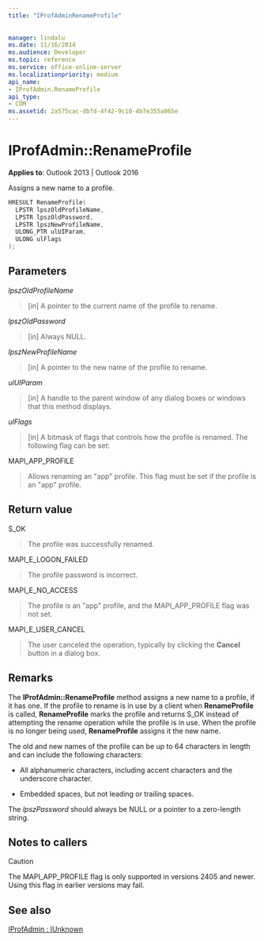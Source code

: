 ```yaml
---
title: "IProfAdminRenameProfile"
 
 
manager: lindalu
ms.date: 11/16/2014
ms.audience: Developer
ms.topic: reference
ms.service: office-online-server
ms.localizationpriority: medium
api_name:
- IProfAdmin.RenameProfile
api_type:
- COM
ms.assetid: 2a575cac-dbfd-4f42-9c10-4b7e355a065e
---
```


# IProfAdmin::RenameProfile

  
  
**Applies to**: Outlook 2013 | Outlook 2016 
  
Assigns a new name to a profile.
  
```cpp
HRESULT RenameProfile(
  LPSTR lpszOldProfileName,
  LPSTR lpszOldPassword,
  LPSTR lpszNewProfileName,
  ULONG_PTR ulUIParam,
  ULONG ulFlags
);
```

## Parameters

 _lpszOldProfileName_
  
> [in] A pointer to the current name of the profile to rename.
    
 _lpszOldPassword_
  
> [in] Always NULL.
    
 _lpszNewProfileName_
  
> [in] A pointer to the new name of the profile to rename.
    
 _ulUIParam_
  
> [in] A handle to the parent window of any dialog boxes or windows that this method displays. 
    
 _ulFlags_
  
> [in] A bitmask of flags that controls how the profile is renamed.  The following flag can be set:

MAPI_APP_PROFILE

> Allows renaming an "app" profile. This flag must be set if the profile is an "app" profile.

## Return value

S_OK 
  
> The profile was successfully renamed.

MAPI_E_LOGON_FAILED 

> The profile password is incorrect.

MAPI_E_NO_ACCESS

> The profile is an "app" profile, and the MAPI_APP_PROFILE flag was not set.

MAPI_E_USER_CANCEL 
  
> The user canceled the operation, typically by clicking the **Cancel** button in a dialog box. 
    
## Remarks

The **IProfAdmin::RenameProfile** method assigns a new name to a profile, if it has one. If the profile to rename is in use by a client when **RenameProfile** is called, **RenameProfile** marks the profile and returns S_OK instead of attempting the rename operation while the profile is in use. When the profile is no longer being used, **RenameProfile** assigns it the new name. 
  
The old and new names of the profile can be up to 64 characters in length and can include the following characters:
  
- All alphanumeric characters, including accent characters and the underscore character.
    
- Embedded spaces, but not leading or trailing spaces.
    
The  _lpszPassword_ should always be NULL or a pointer to a zero-length string. 

## Notes to callers

> [!CAUTION]
> The MAPI_APP_PROFILE flag is only supported in versions 2405 and newer.  Using this flag in earlier versions may fail.

## See also



[IProfAdmin : IUnknown](iprofadminiunknown.md)

